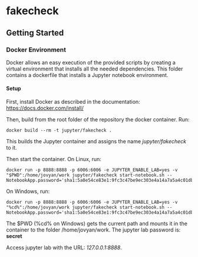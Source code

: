 # fakecheck

## Getting Started

### Docker Environment
Docker allows an easy execution of the provided scripts by creating a virtual environment that installs all the needed dependencies. This folder contains a dockerfile that installs a Jupyter notebook environment.

#### Setup
First, install Docker as described in the documentation: https://docs.docker.com/install/

Then, build from the root folder of the repository the docker container. Run:
```
docker build --rm -t jupyter/fakecheck .
```

This builds the Jupyter container and assigns the name *jupyter/fakecheck* to it. 

Then start the container. On Linux, run:
```
docker run -p 8888:8888 -p 6006:6006 -e JUPYTER_ENABLE_LAB=yes -v "$PWD":/home/jovyan/work jupyter/fakecheck start-notebook.sh --NotebookApp.password='sha1:5a0e54ce83e1:9fc3c47be9ec303e4a14a7a5a4c01dbdeff6a16e'  
```

On Windows, run:
```
docker run -p 8888:8888 -p 6006:6006 -e JUPYTER_ENABLE_LAB=yes -v "%cd%":/home/jovyan/work jupyter/fakecheck start-notebook.sh --NotebookApp.password='sha1:5a0e54ce83e1:9fc3c47be9ec303e4a14a7a5a4c01dbdeff6a16e'  

```

The $PWD (%cd% on Windows) gets the current path and mounts it in the container to the folder /home/jovyan/work.
The jupyter lab password is: **secret**

Access jupyter lab with the URL: *127.0.0.1:8888*.

